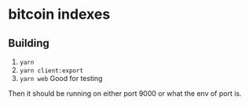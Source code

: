 # bitcoin indexes

## Building

1. `yarn`
1. `yarn client:export`
1. `yarn web` Good for testing

Then it should be running on either port 9000 or what the env of port is.
